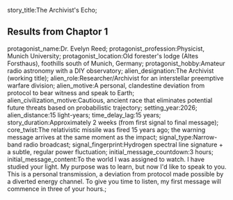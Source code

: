 story_title:The Archivist's Echo;

## Results from Chaptor 1
protagonist_name:Dr. Evelyn Reed;
protagonist_profession:Physicist, Munich University;
protagonist_location:Old forester's lodge (Altes Forsthaus), foothills south of Munich, Germany;
protagonist_hobby:Amateur radio astronomy with a DIY observatory;
alien_designation:The Archivist (working title);
alien_role:Researcher/Archivist for an interstellar preemptive warfare division;
alien_motive:A personal, clandestine deviation from protocol to bear witness and speak to Earth;
alien_civilization_motive:Cautious, ancient race that eliminates potential future threats based on probabilistic trajectory;
setting_year:2026;
alien_distance:15 light-years;
time_delay_lag:15 years;
story_duration:Approximately 2 weeks (from first signal to final message);
core_twist:The relativistic missile was fired 15 years ago; the warning message arrives at the same moment as the impact;
signal_type:Narrow-band radio broadcast;
signal_fingerprint:Hydrogen spectral line signature + a subtle, regular power fluctuation;
initial_message_countdown:3 hours;
initial_message_content:To the world I was assigned to watch. I have studied your light. My purpose was to learn, but now I'd like to speak to you. This is a personal transmission, a deviation from protocol made possible by a diverted energy channel. To give you time to listen, my first message will commence in three of your hours.;
